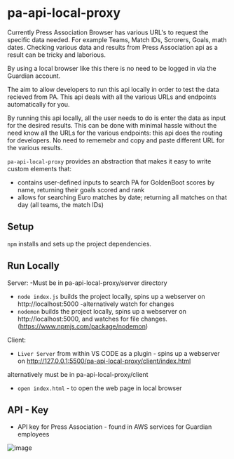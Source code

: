# pa-api-local-proxy

Currently Press Association Browser has various URL's to request the specific data needed.
For example Teams, Match IDs, Scrorers, Goals, math dates.
Checking various data and results from Press Association api as a result can be tricky and laborious.

By using a local browser like this there is no need to be logged in via the Guardian account.

The aim to allow developers to run this api locally in order to test the data recieved from PA.
This api deals with all the various URLs and endpoints automatically for you.

By running this api locally, all the user needs to do is enter the data as input for the desired results.
This can be done with minimal hassle without the need know all the URLs for the various endpoints: this api does the routing for developers. No need to rememebr and copy and paste different URL for the various results.


 `pa-api-local-proxy` provides an abstraction that makes it easy to write custom elements that:

- contains user-defined inputs to search PA for GoldenBoot scores by name, returning their goals scored and rank
- allows for searching Euro matches by date; returning all matches on that day (all teams, the match IDs)

## Setup

`npm` installs and sets up the project dependencies.

## Run Locally
Server:
-Must be in pa-api-local-proxy/server directory
- `node index.js` builds the project locally, spins up a webserver on http://localhost:5000
-alternatively watch for changes
- `nodemon` builds the project locally, spins up a webserver on http://localhost:5000, and watches for file changes. (https://www.npmjs.com/package/nodemon)

Client:
- `Liver Server` from within VS CODE as a plugin - spins up a webserver on http://127.0.0.1:5500/pa-api-local-proxy/client/index.html

alternatively must be in pa-api-local-proxy/client
- `open index.html` - to open the web page in local browser

## API - Key
- API key for Press Association - found in AWS services for Guardian employees


![image](https://user-images.githubusercontent.com/49187886/125524795-c078bee9-8b49-40b6-96ac-8bf3d6e1e932.png)
